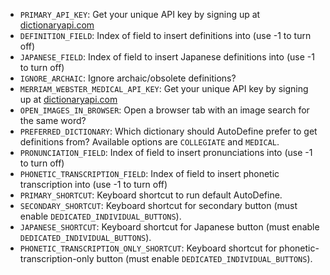 * `PRIMARY_API_KEY`: Get your unique API key by signing up at [dictionaryapi.com](http://www.dictionaryapi.com/)
* `DEFINITION_FIELD`: Index of field to insert definitions into (use -1 to turn off)
* `JAPANESE_FIELD`: Index of field to insert Japanese definitions into (use -1 to turn off)
* `IGNORE_ARCHAIC`: Ignore archaic/obsolete definitions?
* `MERRIAM_WEBSTER_MEDICAL_API_KEY`: Get your unique API key by signing up at [dictionaryapi.com](http://www.dictionaryapi.com/)
* `OPEN_IMAGES_IN_BROWSER`: Open a browser tab with an image search for the same word?
* `PREFERRED_DICTIONARY`: Which dictionary should AutoDefine prefer to get definitions from? Available options are `COLLEGIATE` and `MEDICAL`.
* `PRONUNCIATION_FIELD`: Index of field to insert pronunciations into (use -1 to turn off)
* `PHONETIC_TRANSCRIPTION_FIELD`: Index of field to insert phonetic transcription into (use -1 to turn off)
* `PRIMARY_SHORTCUT`: Keyboard shortcut to run default AutoDefine.
* `SECONDARY_SHORTCUT`: Keyboard shortcut for secondary button (must enable `DEDICATED_INDIVIDUAL_BUTTONS`).
* `JAPANESE_SHORTCUT`: Keyboard shortcut for Japanese button (must enable `DEDICATED_INDIVIDUAL_BUTTONS`).
* `PHONETIC_TRANSCRIPTION_ONLY_SHORTCUT`: Keyboard shortcut for phonetic-transcription-only button (must enable `DEDICATED_INDIVIDUAL_BUTTONS`).